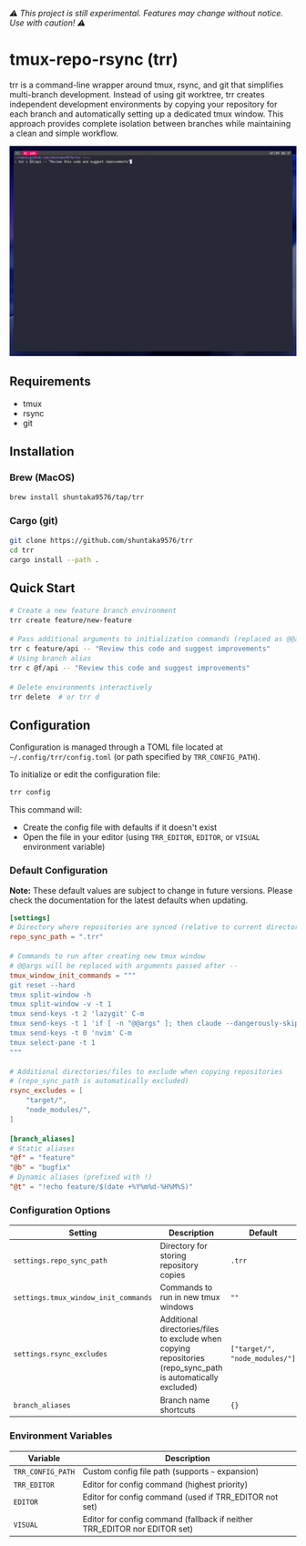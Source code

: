 *⚠️  This project is still experimental. Features may change without notice. Use with caution! ⚠️*

# tmux-repo-rsync (trr)

trr is a command-line wrapper around tmux, rsync, and git that simplifies multi-branch development. Instead of using git worktree, trr creates independent development environments by copying your repository for each branch and automatically setting up a dedicated tmux window. This approach provides complete isolation between branches while maintaining a clean and simple workflow.

![trr](docs/gif/trr.gif)

## Requirements

- tmux
- rsync
- git

## Installation

### Brew (MacOS)

```bash
brew install shuntaka9576/tap/trr
```

### Cargo (git)
```bash
git clone https://github.com/shuntaka9576/trr
cd trr
cargo install --path .
```

## Quick Start

```bash
# Create a new feature branch environment
trr create feature/new-feature

# Pass additional arguments to initialization commands (replaced as @@args)
trr c feature/api -- "Review this code and suggest improvements"
# Using branch alias
trr c @f/api -- "Review this code and suggest improvements"

# Delete environments interactively
trr delete  # or trr d
```

## Configuration

Configuration is managed through a TOML file located at `~/.config/trr/config.toml` (or path specified by `TRR_CONFIG_PATH`).

To initialize or edit the configuration file:

```bash
trr config
```

This command will:
- Create the config file with defaults if it doesn't exist
- Open the file in your editor (using `TRR_EDITOR`, `EDITOR`, or `VISUAL` environment variable)

### Default Configuration

**Note:** These default values are subject to change in future versions. Please check the documentation for the latest defaults when updating.

```toml
[settings]
# Directory where repositories are synced (relative to current directory)
repo_sync_path = ".trr"

# Commands to run after creating new tmux window
# @@args will be replaced with arguments passed after --
tmux_window_init_commands = """
git reset --hard
tmux split-window -h
tmux split-window -v -t 1
tmux send-keys -t 2 'lazygit' C-m
tmux send-keys -t 1 'if [ -n "@@args" ]; then claude --dangerously-skip-permissions "@@args"; else claude; fi' C-m
tmux send-keys -t 0 'nvim' C-m
tmux select-pane -t 1
"""

# Additional directories/files to exclude when copying repositories
# (repo_sync_path is automatically excluded)
rsync_excludes = [
    "target/",
    "node_modules/",
]

[branch_aliases]
# Static aliases
"@f" = "feature"
"@b" = "bugfix"
# Dynamic aliases (prefixed with !)
"@t" = "!echo feature/$(date +%Y%m%d-%H%M%S)"
```

### Configuration Options

| Setting | Description | Default |
|---------|-------------|---------|
| `settings.repo_sync_path` | Directory for storing repository copies | `.trr` |
| `settings.tmux_window_init_commands` | Commands to run in new tmux windows | `""` |
| `settings.rsync_excludes` | Additional directories/files to exclude when copying repositories (repo_sync_path is automatically excluded) | `["target/", "node_modules/"]` |
| `branch_aliases` | Branch name shortcuts | `{}` |

### Environment Variables

| Variable | Description | 
|----------|-------------|
| `TRR_CONFIG_PATH` | Custom config file path (supports `~` expansion) | 
| `TRR_EDITOR` | Editor for config command (highest priority) |
| `EDITOR` | Editor for config command (used if TRR_EDITOR not set) |
| `VISUAL` | Editor for config command (fallback if neither TRR_EDITOR nor EDITOR set) |


